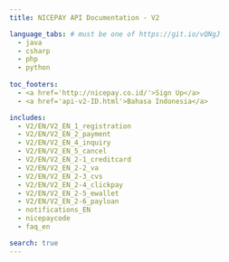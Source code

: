 ```yaml
---
title: NICEPAY API Documentation - V2

language_tabs: # must be one of https://git.io/vQNgJ
  - java
  - csharp
  - php
  - python
  
toc_footers:
  - <a href='http://nicepay.co.id/'>Sign Up</a>
  - <a href='api-v2-ID.html'>Bahasa Indonesia</a>

includes:
  - V2/EN/V2_EN_1_registration
  - V2/EN/V2_EN_2_payment
  - V2/EN/V2_EN_4_inquiry
  - V2/EN/V2_EN_5_cancel
  - V2/EN/V2_EN_2-1_creditcard
  - V2/EN/V2_EN_2-2_va
  - V2/EN/V2_EN_2-3_cvs
  - V2/EN/V2_EN_2-4_clickpay
  - V2/EN/V2_EN_2-5_ewallet
  - V2/EN/V2_EN_2-6_payloan
  - notifications_EN
  - nicepaycode
  - faq_en

search: true
---
```

